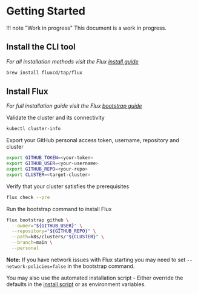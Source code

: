 # Getting Started

!!! note "Work in progress"
    This document is a work in progress.

## Install the CLI tool

*For all installation methods visit the Flux [install guide](https://toolkit.fluxcd.io/get-started/#install-the-flux-cli)*

```bash
brew install fluxcd/tap/flux
```

## Install Flux

*For full installation guide visit the Flux [bootstrap guide](https://toolkit.fluxcd.io/get-started/#install-flux-components)*

Validate the cluster and its connectivity

```bash
kubectl cluster-info
```

Export your GitHub personal access token, username, repository and cluster

```bash
export GITHUB_TOKEN=<your-token>
export GITHUB_USER=<your-username>
export GITHUB_REPO=<your-repo>
export CLUSTER=<target-cluster>
```

Verify that your cluster satisfies the prerequisites

```bash
flux check --pre
```

Run the bootstrap command to install Flux

```bash
flux bootstrap github \
  --owner="${GITHUB_USER}" \
  --repository="${GITHUB_REPO}" \
  --path=k8s/clusters/"${CLUSTER}" \
  --branch=main \
  --personal
```

**Note:** If you have network issues with Flux starting you may need to set `--network-policies=false` in the bootstrap command.

You may also use the automated installation script - Either override the defaults in the [install script](../../scripts/install.sh) or as environment variables.
